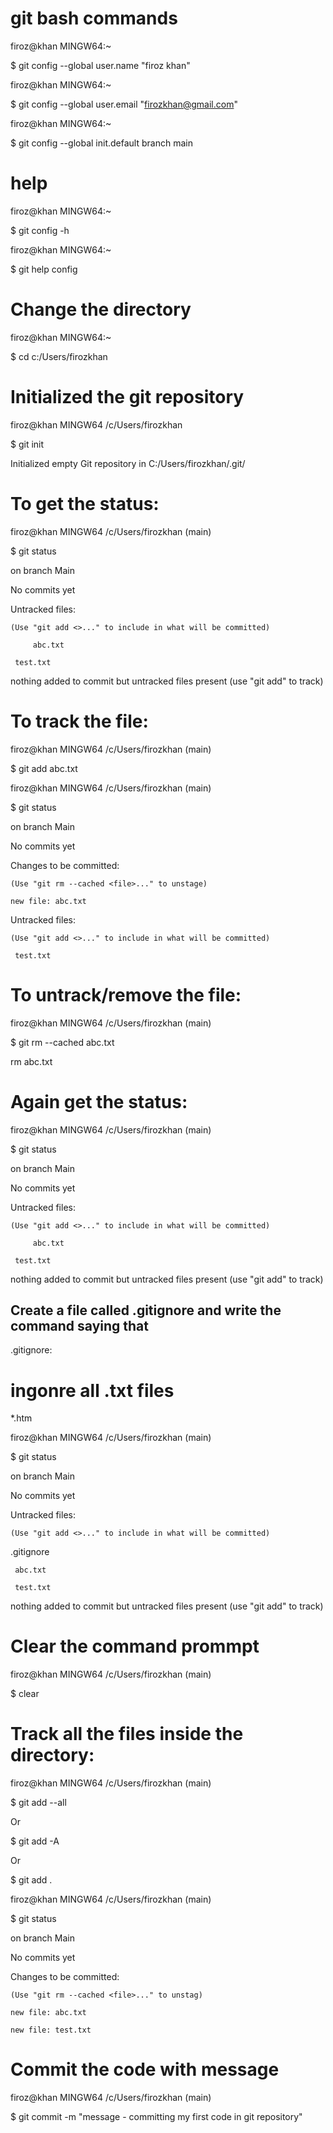 # git bash commands

firoz@khan MINGW64:~

$ git config --global user.name "firoz khan"

firoz@khan MINGW64:~

$ git config --global user.email "firozkhan@gmail.com"

firoz@khan MINGW64:~

$ git config --global init.default branch main

# help

firoz@khan MINGW64:~

$ git config -h

firoz@khan MINGW64:~

$ git help config

# Change the directory

firoz@khan MINGW64:~

$ cd c:/Users/firozkhan

# Initialized the git repository

firoz@khan MINGW64 /c/Users/firozkhan

$ git init

Initialized empty Git repository in C:/Users/firozkhan/.git/

# To get the status:

firoz@khan MINGW64 /c/Users/firozkhan (main)

$ git status

on branch Main

No commits yet

Untracked files:

	(Use "git add <>..." to include in what will be committed)
 
         abc.txt
	 
	 test.txt
  
nothing added to commit but untracked files present (use "git add" to track)

# To track the file:

firoz@khan MINGW64 /c/Users/firozkhan (main)

$ git add abc.txt

firoz@khan MINGW64 /c/Users/firozkhan (main)

$ git status

on branch Main

No commits yet

Changes to be committed:

	(Use "git rm --cached <file>..." to unstage)
 
	new file: abc.txt 
 
Untracked files:

	(Use "git add <>..." to include in what will be committed)
 
	 test.txt

# To untrack/remove the file:

firoz@khan MINGW64 /c/Users/firozkhan (main)

$ git rm --cached abc.txt

rm abc.txt

# Again get the status:

firoz@khan MINGW64 /c/Users/firozkhan (main)

$ git status

on branch Main

No commits yet

Untracked files:

	(Use "git add <>..." to include in what will be committed)
 
         abc.txt
	 
	 test.txt
  
nothing added to commit but untracked files present (use "git add" to track)

## Create a file called .gitignore and write the command saying that

.gitignore:

# ingonre all .txt files

*.htm

firoz@khan MINGW64 /c/Users/firozkhan (main)

$ git status

on branch Main

No commits yet

Untracked files:

	(Use "git add <>..." to include in what will be committed)
 
   .gitignore
   
	 abc.txt
  
	 test.txt
  
nothing added to commit but untracked files present (use "git add" to track)

# Clear the command prommpt

firoz@khan MINGW64 /c/Users/firozkhan (main)

$ clear

# Track all the files inside the directory:

firoz@khan MINGW64 /c/Users/firozkhan (main)

$ git add --all

Or

$ git add -A

Or

$ git add .

firoz@khan MINGW64 /c/Users/firozkhan (main)

$ git status

on branch Main

No commits yet

Changes to be committed:

	(Use "git rm --cached <file>..." to unstag)
 
	new file: abc.txt 
 
  	new file: test.txt 

# Commit the code with message

firoz@khan MINGW64 /c/Users/firozkhan (main)

$ git commit -m "message - committing my first code in git repository"
